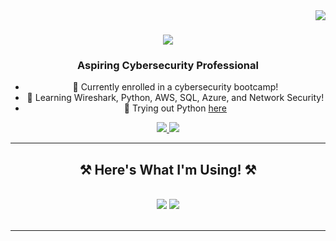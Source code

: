 <img align="right" src="https://visitor-badge.laobi.icu/badge?page_id=HornScrub.MyFirstRepo" />

<h1 align="center">
    <img src="https://readme-typing-svg.herokuapp.com/?font=Righteous&size=35&center=true&vCenter=true&width=500&height=70&duration=4000&lines=Hi+There!+👋;+I'm+Ben!;" />
</h1>

<h3 align="center">Aspiring Cybersecurity Professional</h3>

<div align="center">
 
- 🔭 Currently enrolled in a cybersecurity bootcamp!
- 🌱 Learning Wireshark, Python, AWS, SQL, Azure, and Network Security!
- 💬 Trying out Python [here](https://github.com/HornScrub/HS_AdventureGameDeluxe)

</div>
 
<div align="center"> 
  <a href="mailto:benjaminstephan1997@gmail.com">
    <img src="https://img.shields.io/badge/Gmail-333333?style=for-the-badge&logo=gmail&logoColor=red" />
  </a>
  <a href="https://www.linkedin.com/in/ben-stephan-250274238" target="_blank">
    <img src="https://img.shields.io/badge/LinkedIn-0077B5?style=for-the-badge&logo=linkedin&logoColor=white" target="_blank" />
  </a>
</div>

<hr/>
 
<h2 align="center">⚒️ Here's What I'm Using! ⚒️</h2>
<br/>
<div align="center">
    <img src="https://skillicons.dev/icons?i=vscode,github,bash,git" />
    <img src="https://skillicons.dev/icons?i=python,mysql,aws,azure" /><br>
</div>

<br/>
<hr/>


